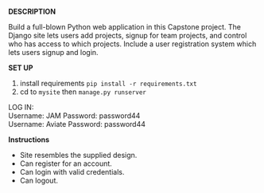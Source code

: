 **DESCRIPTION**<br />

Build a full-blown Python web application in this Capstone project. The Django site lets users add projects, signup for team projects, and control who has access to which projects. Include a user registration system which lets users signup and login.

**SET UP** <br/>
1. install requirements ```pip install -r requirements.txt```
2. cd to ```mysite``` then ```manage.py runserver```

LOG IN: <br/>
Username: JAM Password: password44 <br/>
Username: Aviate  Password: password44 <br/>

**Instructions**<br />
- Site resembles the supplied design.
- Can register for an account.
- Can login with valid credentials.
- Can logout.



